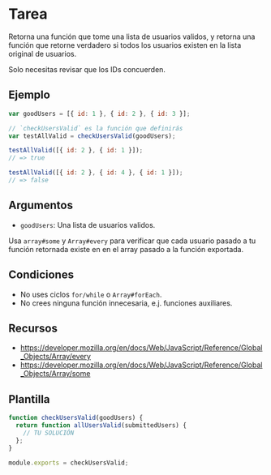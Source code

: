 # Tarea

Retorna una función que tome una lista de usuarios validos, y retorna una función que retorne verdadero si todos los usuarios existen en la lista original de usuarios.

Solo necesitas revisar que los IDs concuerden.

## Ejemplo

```js
var goodUsers = [{ id: 1 }, { id: 2 }, { id: 3 }];

// `checkUsersValid` es la función que definirás
var testAllValid = checkUsersValid(goodUsers);

testAllValid([{ id: 2 }, { id: 1 }]);
// => true

testAllValid([{ id: 2 }, { id: 4 }, { id: 1 }]);
// => false
```

## Argumentos

- `goodUsers`: Una lista de usuarios validos.

Usa `array#some` y `Array#every` para verificar que cada usuario pasado a tu función retornada existe en en el array pasado a la función exportada.

## Condiciones

- No uses ciclos `for/while` o `Array#forEach`.
- No crees ninguna función innecesaria, e.j. funciones auxiliares.

## Recursos

- https://developer.mozilla.org/en/docs/Web/JavaScript/Reference/Global_Objects/Array/every
- https://developer.mozilla.org/en/docs/Web/JavaScript/Reference/Global_Objects/Array/some

## Plantilla

```js
function checkUsersValid(goodUsers) {
  return function allUsersValid(submittedUsers) {
    // TU SOLUCIÓN
  };
}

module.exports = checkUsersValid;
```
